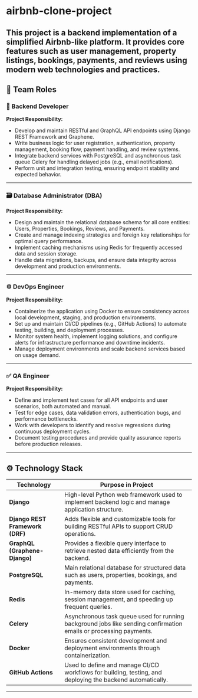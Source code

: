 # airbnb-clone-project
This project is a backend implementation of a simplified Airbnb-like platform. It provides core features such as user management, property listings, bookings, payments, and reviews using modern web technologies and practices.
---

## 👥 Team Roles

### 🔧 Backend Developer
**Project Responsibility:**
- Develop and maintain RESTful and GraphQL API endpoints using Django REST Framework and Graphene.
- Write business logic for user registration, authentication, property management, booking flow, payment handling, and review systems.
- Integrate backend services with PostgreSQL and asynchronous task queue Celery for handling delayed jobs (e.g., email notifications).
- Perform unit and integration testing, ensuring endpoint stability and expected behavior.

---

### 🗃️ Database Administrator (DBA)
**Project Responsibility:**
- Design and maintain the relational database schema for all core entities: Users, Properties, Bookings, Reviews, and Payments.
- Create and manage indexing strategies and foreign key relationships for optimal query performance.
- Implement caching mechanisms using Redis for frequently accessed data and session storage.
- Handle data migrations, backups, and ensure data integrity across development and production environments.

---

### ⚙️ DevOps Engineer
**Project Responsibility:**
- Containerize the application using Docker to ensure consistency across local development, staging, and production environments.
- Set up and maintain CI/CD pipelines (e.g., GitHub Actions) to automate testing, building, and deployment processes.
- Monitor system health, implement logging solutions, and configure alerts for infrastructure performance and downtime incidents.
- Manage deployment environments and scale backend services based on usage demand.

---

### ✅ QA Engineer
**Project Responsibility:**
- Define and implement test cases for all API endpoints and user scenarios, both automated and manual.
- Test for edge cases, data validation errors, authentication bugs, and performance bottlenecks.
- Work with developers to identify and resolve regressions during continuous deployment cycles.
- Document testing procedures and provide quality assurance reports before production releases.

---


## ⚙️ Technology Stack

| Technology       | Purpose in Project |
|------------------|--------------------|
| **Django**       | High-level Python web framework used to implement backend logic and manage application structure. |
| **Django REST Framework (DRF)** | Adds flexible and customizable tools for building RESTful APIs to support CRUD operations. |
| **GraphQL (Graphene-Django)** | Provides a flexible query interface to retrieve nested data efficiently from the backend. |
| **PostgreSQL**   | Main relational database for structured data such as users, properties, bookings, and payments. |
| **Redis**        | In-memory data store used for caching, session management, and speeding up frequent queries. |
| **Celery**       | Asynchronous task queue used for running background jobs like sending confirmation emails or processing payments. |
| **Docker**       | Ensures consistent development and deployment environments through containerization. |
| **GitHub Actions** | Used to define and manage CI/CD workflows for building, testing, and deploying the backend automatically. |

---
